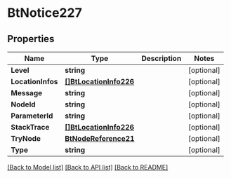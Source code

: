 # BtNotice227

## Properties

Name | Type | Description | Notes
------------ | ------------- | ------------- | -------------
**Level** | **string** |  | [optional] 
**LocationInfos** | [**[]BtLocationInfo226**](BTLocationInfo-226.md) |  | [optional] 
**Message** | **string** |  | [optional] 
**NodeId** | **string** |  | [optional] 
**ParameterId** | **string** |  | [optional] 
**StackTrace** | [**[]BtLocationInfo226**](BTLocationInfo-226.md) |  | [optional] 
**TryNode** | [**BtNodeReference21**](BTNodeReference-21.md) |  | [optional] 
**Type** | **string** |  | [optional] 

[[Back to Model list]](../README.md#documentation-for-models) [[Back to API list]](../README.md#documentation-for-api-endpoints) [[Back to README]](../README.md)


